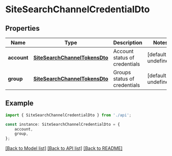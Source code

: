 # SiteSearchChannelCredentialDto


## Properties

Name | Type | Description | Notes
------------ | ------------- | ------------- | -------------
**account** | [**SiteSearchChannelTokensDto**](SiteSearchChannelTokensDto.md) | Account status of credentials | [default to undefined]
**group** | [**SiteSearchChannelTokensDto**](SiteSearchChannelTokensDto.md) | Groups status of credentials | [default to undefined]

## Example

```typescript
import { SiteSearchChannelCredentialDto } from './api';

const instance: SiteSearchChannelCredentialDto = {
    account,
    group,
};
```

[[Back to Model list]](../README.md#documentation-for-models) [[Back to API list]](../README.md#documentation-for-api-endpoints) [[Back to README]](../README.md)
